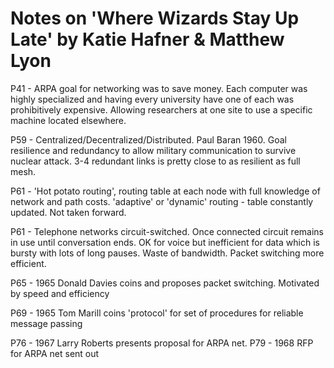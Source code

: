 # Notes on 'Where Wizards Stay Up Late' by Katie Hafner & Matthew Lyon

P41 - ARPA goal for networking was to save money. Each computer was highly specialized and having every university have one of each was prohibitively expensive. Allowing researchers at one site to use a specific machine located elsewhere.

P59 - Centralized/Decentralized/Distributed. Paul Baran 1960. Goal resilience and redundancy to allow military communication to survive nuclear attack. 3-4 redundant links is pretty close to as resilient as full mesh. 

P61 - 'Hot potato routing', routing table at each node with full knowledge of network and path costs. 'adaptive' or 'dynamic' routing - table constantly updated. Not taken forward.

P61 - Telephone networks circuit-switched. Once connected circuit remains in use until conversation ends. OK for voice but inefficient for data which is bursty with lots of long pauses. Waste of bandwidth. Packet switching more efficient.

P65 - 1965 Donald Davies coins and proposes packet switching. Motivated by speed and efficiency

P69 - 1965 Tom Marill coins 'protocol' for set of procedures for reliable message passing

P76 - 1967 Larry Roberts presents proposal for ARPA net. 
P79 - 1968 RFP for ARPA net sent out